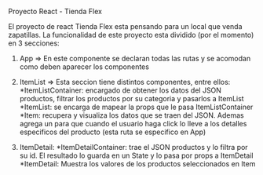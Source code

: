 Proyecto React - Tienda Flex 

El proyecto de react Tienda Flex esta pensando para un local que venda zapatillas. 
La funcionalidad de este proyecto esta dividido (por el momento) en 3 secciones: 

1. App => En este componente se declaran todas las rutas y se acomodan como deben aparecer los componentes

2. ItemList => Esta seccion tiene distintos componentes, entre ellos: 
*ItemListContainer: encargado de obtener los datos del JSON productos, filtrar los productos por su categoria y pasarlos a ItemList
*ItemList: se encarga de mapear la props que le pasa ItemListContainer
*Item: recupera y visualiza los datos que se traen del JSON. Ademas agrega un <Link> para que cuando el usuario haga click lo lleve a los detalles especificos del producto (esta ruta se especifico en App)
  
3. ItemDetail:
*ItemDetailContainer: trae el JSON productos y lo filtra por su id. El resultado lo guarda en un State y lo pasa por props a ItemDetail
*ItemDetail: Muestra los valores de los productos seleccionados en Item

